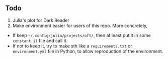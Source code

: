




## Todo
01. Julia's plot for Dark Reader
02. Make environment easier for users of this repo. More concretely,
  - If keep `~/.config/julia/projects/oft/`, then at least put it in some `constant.jl` file and call it.
  - If not to keep it, try to make sth like a `requirements.txt` or `environment.yml` file in Python, to allow reproduction of the environment.

